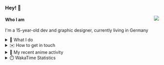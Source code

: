 ### Hey! 👋

[<img src="https://lanyard-profile-readme.vercel.app/api/228965621478588416" align="right">](https://discord.com/users/228965621478588416)

#### Who I am

I'm a 15-year-old dev and graphic designer, currently living in Germany

<details>
  <summary>💼 What I do</summary>
  
I am currently primarily working on [taiga Bot](https://taigabot.net) and [PartydoosMedia](https://partydoosmedia.com)
I helped / am helping translate [PreMiD](https://premid.app), [Flashing Lights](https://store.steampowered.com/app/605740/Flashing_Lights__Police_Firefighting_Emergency_Services_Simulator/), [Hypixel](https://hypixel.net/), [Discord Templates](https://discordtemplates.com/), [Discord Extreme List](https://discordextremelist.xyz/), [Kitsu](https://kitsu.io/), [Minecraft](https://minecraft.net/), and [taiga Bot](https://taigabot.net) to the German language
</details>

<details>
  <summary>✉️ How to get in touch</summary>
  
> Sorted by how quickly you can expect a reply
- [Hit me up on Discord](https://discord.com/users/228965621478588416)
- [Hit me up on Twitter](https://twitter.com/cruggdev)
- [Send me a mail](mailto:me@crg.sh)
</details>


<details>
  <summary>🌸 My recent anime activity</summary>
  
<!-- ANILIST_ACTIVITY:start -->

-   📺 Plans to watch [Komi Can’t Communicate](https://anilist.co/anime/133965) (16:59, 27 February 2022)
-   📺 Plans to watch [The Promised Neverland Season 2](https://anilist.co/anime/108725) (21:23, 15 February 2022)
-   📺 Watched episode 1 - 3 of [Your Lie in April](https://anilist.co/anime/20665) (08:24, 15 February 2022)
-   📺 Completed [The Promised Neverland](https://anilist.co/anime/101759) (21:36, 06 February 2022)
-   📺 Watched episode 1 - 11 of [The Promised Neverland](https://anilist.co/anime/101759) (21:13, 06 February 2022)

<!-- ANILIST_ACTIVITY:end -->
</details>

<details>
  <summary>⏱️ WakaTime Statistics</summary>

<!--START_SECTION:waka-->

```text
From: 21 February 2022 - To: 28 February 2022

YAML   0 secs          █████████████████████████   100.00 %
```

<!--END_SECTION:waka-->
</details>
